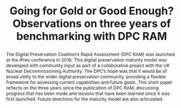 ---
abstract: The Digital Preservation Coalition’s Rapid Assessment (DPC RAM) was launched
  at the iPres conference in 2019. This digital preservation maturity model was developed
  with community input as part of a collaborative project with the UK Nuclear Decommissioning
  Authority. The DPC’s hope was that it would be of broad utility to the wider digital
  preservation community, providing a flexible framework for assessing current capabilities
  and future goals. This short paper reflects on the three years since the publication
  of DPC RAM, discussing progress that has been made and lessons that have been learned
  since it was first launched. Future directions for the maturity model are also articulated.
creators:
- Jenny Mitcham
- Paul Wheatley
date: null
document_url: https://osf.io/download/snep5/
grand_parent: iPRES
institutions:
- Digital Preservation Coalition
keywords:
- maturity modeling
- assessment
- benchmarking
- community
landing_page_url: https://osf.io/gpc9q/
language: eng
layout: publication
license: CC-BY 4.0 International
notes_url: null
parent: iPRES 2022
publication_type: short paper
size: null
slides_url: https://osf.io/download/pjfk8/
source_name: iPRES:osf:gpc9q
stream_url: https://youtu.be/0kD4J6wWUkc
title: Going for Gold or Good Enough? Observations on three years of benchmarking
  with DPC RAM
year: 2022
---